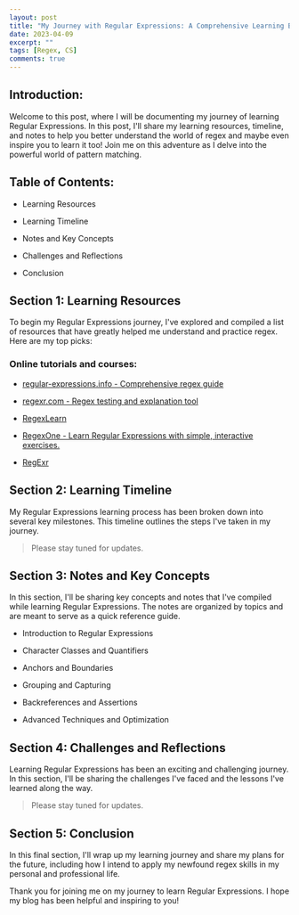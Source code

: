 ```yaml
---
layout: post
title: "My Journey with Regular Expressions: A Comprehensive Learning Blog"
date: 2023-04-09
excerpt: ""
tags: [Regex, CS]
comments: true
---
```


## Introduction:
Welcome to this post, where I will be documenting my journey of learning Regular Expressions. In this post, I'll share my learning resources, timeline, and notes to help you better understand the world of regex and maybe even inspire you to learn it too! Join me on this adventure as I delve into the powerful world of pattern matching.

## Table of Contents:
* Learning Resources

* Learning Timeline

* Notes and Key Concepts

* Challenges and Reflections

* Conclusion

## Section 1: Learning Resources
To begin my Regular Expressions journey, I've explored and compiled a list of resources that have greatly helped me understand and practice regex. Here are my top picks:

### Online tutorials and courses:
* [regular-expressions.info - Comprehensive regex guide](https://www.regular-expressions.info/quickstart.html)

* [regexr.com - Regex testing and explanation tool](https://regex101.com/)

* [RegexLearn](https://regexlearn.com/)

* [RegexOne - Learn Regular Expressions with simple, interactive exercises.](https://regexone.com/)

* [RegExr](https://regexr.com/)

## Section 2: Learning Timeline
My Regular Expressions learning process has been broken down into several key milestones. This timeline outlines the steps I've taken in my journey.

> Please stay tuned for updates.

## Section 3: Notes and Key Concepts
In this section, I'll be sharing key concepts and notes that I've compiled while learning Regular Expressions. The notes are organized by topics and are meant to serve as a quick reference guide.

* Introduction to Regular Expressions

* Character Classes and Quantifiers

* Anchors and Boundaries

* Grouping and Capturing

* Backreferences and Assertions

* Advanced Techniques and Optimization

## Section 4: Challenges and Reflections
Learning Regular Expressions has been an exciting and challenging journey. In this section, I'll be sharing the challenges I've faced and the lessons I've learned along the way.
> Please stay tuned for updates.

## Section 5: Conclusion
In this final section, I'll wrap up my learning journey and share my plans for the future, including how I intend to apply my newfound regex skills in my personal and professional life.

Thank you for joining me on my journey to learn Regular Expressions. I hope my blog has been helpful and inspiring to you!


